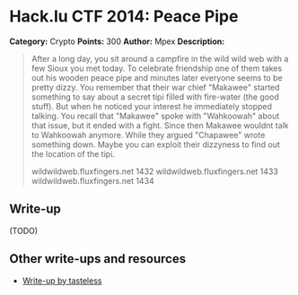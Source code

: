 # Hack.lu CTF 2014: Peace Pipe

**Category:** Crypto
**Points:** 300
**Author:** Mpex
**Description:**

> After a long day, you sit around a campfire in the wild wild web with a few Sioux you met today. To celebrate friendship one of them takes out his wooden peace pipe and minutes later everyone seems to be pretty dizzy. You remember that their war chief "Makawee" started something to say about a secret tipi filled with fire-water (the good stuff). But when he noticed your interest he immediately stopped talking. You recall that "Makawee" spoke with "Wahkoowah" about that issue, but it ended with a fight. Since then Makawee wouldnt talk to Wahkoowah anymore. While they argued "Chapawee" wrote something down. Maybe you can exploit their dizzyness to find out the location of the tipi.
>
> wildwildweb.fluxfingers.net 1432
> wildwildweb.fluxfingers.net 1433
> wildwildweb.fluxfingers.net 1434

## Write-up

(TODO)

## Other write-ups and resources

* [Write-up by tasteless](http://tasteless.se/2014/10/hack-lu-ctf-2014-peace-pipe/)
